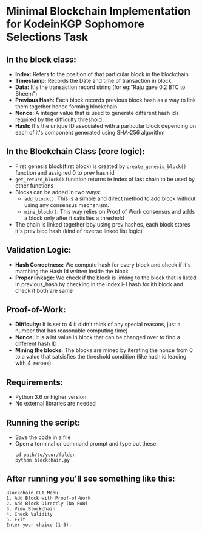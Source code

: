 # Minimal Blockchain Implementation for KodeinKGP Sophomore Selections Task

## In the block class:
- **Index:** Refers to the position of that particular block in the blockchain
- **Timestamp:** Records the Date and time of transaction in block
- **Data:** It's the transaction record string (for eg:"Raju gave 0.2 BTC to Bheem")
- **Previous Hash:** Each block records previous block hash as a way to link them together hence forming blockchain
- **Nonce:** A integer value that is used to generate different hash ids required by the difficulty threshold
- **Hash:** It's the unique ID associated with a particular block depending on each of it's component generated using SHA-256 algorithm

## In the Blockchain Class (core logic):
- First genesis block(first block) is created by `create_genesis_block()` function and assigned 0 to prev hash id
- `get_return_block()` function returns te index of last chain to be used by other functions
- Blocks can be added in two ways:
    - `add_block()`: This is a simple and direct method to add block without using any consensus mechanism.
    - `mine_block()`: This way relies on Proof of Work consensus and adds a block only after it satisfies a threshold
- The chain is linked together bby using prev hashes, each block stores it's prev bloc hash (kind of reverse linked list logic)

## Validation Logic:
- **Hash Correctness:** We compute hash for every block and check if it's matching the Hash Id written inside the block
- **Proper linkage:** We check if the block is linking to the block that is listed in previous_hash by checking in the index i-1 hash for ith block and check if both are same

## Proof-of-Work:
- **Difficulty:** It is set to 4 (I didn't think of any special reasons, just a number that has reasonable computing time)
- **Nonce:** It is a int value in block that can be changed over to find a different hash ID
- **Mining the blocks:** The blocks are mined by iterating the nonce from 0 to a value that satsisfies the threshold condition (like hash id leading with 4 zeroes)

## Requirements:
- Python 3.6 or higher version
- No external libraries are needed

## Running the script:
- Save the code in a file 
- Open a terminal or command prompt and type out these:
    ```
    cd path/to/your/folder
    python blockchain.py
    ```

## After running you'll see something like this: 
 
    Blockchain CLI Menu
    1. Add Block with Proof-of-Work
    2. Add Block Directly (No PoW)
    3. View Blockchain
    4. Check Validity
    5. Exit
    Enter your choice (1-5):


    
        
